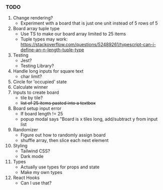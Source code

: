 ### TODO

1. Change rendering?
   - Experiment with a board that is just one unit instead of 5 rows of 5
1. Board array tuple type
   - Use TS to make our board array limited to 25 items
   - Tuple types may work: https://stackoverflow.com/questions/52489261/typescript-can-i-define-an-n-length-tuple-type
1. Testing
   - Jest?
   - Testing Library?
1. Handle long inputs for square text
   - char limit?
1. Circle for 'occupied' state
1. Calculate winner
1. Inputs to create board
   - tile by tile?
   - ~~list of 25 items pasted into a textbox~~
1. Board setup input error
   - If board length != 25
   - popup modal says "Board is x tiles long, add/subtract y from input list
1. Randomizer
   - Figure out how to randomly assign board
   - shuffle array, then slice each next element
1. Styling
   - Tailwind CSS?
   - Dark mode
1. Types
   - Actually use types for props and state
   - Make my own types
1. React Hooks
   - Can I use that?

